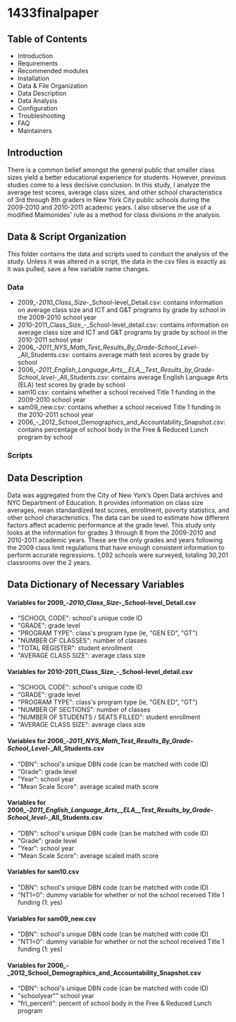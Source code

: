 # 1433finalpaper

Table of Contents
---------------------

 * Introduction
 * Requirements
 * Recommended modules
 * Installation
 * Data & File Organization
 * Data Description
 * Data Analysis
 * Configuration
 * Troubleshooting
 * FAQ
 * Maintainers
 
 
 ## Introduction
 There is a common belief amongst the general public that smaller class sizes yield a better educational experience for students. However, previous studies come to a less decisive conclusion. In this study, I analyze the average test scores, average class sizes, and other school characteristics of 3rd through 8th graders in New York City public schools during the 2009-2010 and 2010-2011 academic years. I also observe the use of a modified Maimonides' rule as a method for class divisions in the analysis. 
 
 
 ## Data & Script Organization
 This folder contains the data and scripts used to conduct the analysis of the study. Unless it was altered in a script, the data in the csv files is exactly as it was pulled, save a few variable name changes.
 
 ### Data
 * 2009_-_2010_Class_Size_-_School-level_Detail.csv: contains information on average class size and ICT and G&T programs by grade by school in the 2009-2010 school year
 * 2010-2011_Class_Size_-_School-level_detail.csv: contains information on average class size and ICT and G&T programs by grade by school in the 2010-2011 school year
 * 2006_-_2011_NYS_Math_Test_Results_By_Grade_-_School_Level_-_All_Students.csv: contains average math test scores by grade by school
 * 2006_-_2011_English_Language_Arts__ELA__Test_Results_by_Grade_-_School_level_-_All_Students.csv: contains average English Language Arts (ELA) test scores by grade by school
 * sam10.csv: contains whether a school received Title 1 funding in the 2009-2010 school year
 * sam09_new.csv: contains whether a school received Title 1 funding in the 2010-2011 school year
 * 2006_-_2012_School_Demographics_and_Accountability_Snapshot.csv: contains percentage of school body in the Free & Reduced Lunch program by school
 
 ### Scripts
 
 
 
 ## Data Description
Data was aggregated from the City of New York’s Open Data archives and NYC Department of Education. It provides information on class size averages, mean standardized test scores, enrollment, poverty statistics, and other school characteristics. The data can be used to estimate how different factors affect academic performance at the grade level. This study only looks at the information for grades 3 through 8 from the 2009-2010 and 2010-2011 academic years. These are the only grades and years following the 2009 class limit regulations that have enough consistent information to perform accurate regressions. 1,092 schools were surveyed, totaling 30,201 classrooms over the 2 years.


## Data Dictionary of Necessary Variables

#### Variables for 2009_-_2010_Class_Size_-_School-level_Detail.csv
* "SCHOOL CODE": school's unique code ID
* "GRADE": grade level
* "PROGRAM TYPE": class's program type (ie, "GEN ED", "GT")
* "NUMBER OF CLASSES": number of classes
* "TOTAL REGISTER": student enrollment
* "AVERAGE CLASS SIZE": average class size

#### Variables for 2010-2011_Class_Size_-_School-level_detail.csv
* "SCHOOL CODE": school's unique code ID
* "GRADE": grade level
* "PROGRAM TYPE": class's program type (ie, "GEN ED", "GT")
* "NUMBER OF SECTIONS": number of classes
* "NUMBER OF STUDENTS / SEATS FILLED": student enrollment
* "AVERAGE CLASS SIZE": average class size

#### Variables for 2006_-_2011_NYS_Math_Test_Results_By_Grade_-_School_Level_-_All_Students.csv
* "DBN": school's unique DBN code (can be matched with code ID)
* "Grade": grade level
* "Year": school year
* "Mean Scale Score": average scaled math score

#### Variables for 2006_-_2011_English_Language_Arts__ELA__Test_Results_by_Grade_-_School_level_-_All_Students.csv
* "DBN": school's unique DBN code (can be matched with code ID)
* "Grade": grade level
* "Year": school year
* "Mean Scale Score": average scaled math score

#### Variables for sam10.csv
* "DBN": school's unique DBN code (can be matched with code ID)
* "NT1=0": dummy variable for whether or not the school received Title 1 funding (1: yes)

#### Variables for sam09_new.csv
* "DBN": school's unique DBN code (can be matched with code ID)
* "NT1=0": dummy variable for whether or not the school received Title 1 funding (1: yes)

#### Variables for 2006_-_2012_School_Demographics_and_Accountability_Snapshot.csv
* "DBN": school's unique DBN code (can be matched with code ID)
* "schoolyear"" school year
* "frl_percent": percent of school body in the Free & Reduced Lunch program



